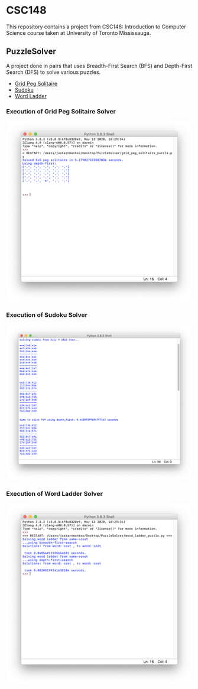 # CSC148

This repository contains a project from CSC148: Introduction to Computer Science course taken at University of Toronto Mississauga.

## PuzzleSolver

A project done in pairs that uses Breadth-First Search (BFS) and Depth-First Search (DFS) to solve various puzzles.

* [Grid Peg Solitaire](#execution-of-grid-peg-solitaire-solver)
* [Sudoku](#execution-of-sudoku-solver)
* [Word Ladder](#execution-of-world-ladder-solver)

### Execution of Grid Peg Solitaire Solver

![Grid Peg Solitaire](PuzzleSolver/images/peg.png)

### Execution of Sudoku Solver

![Sudoku](PuzzleSolver/images/sudoku.png)

### Execution of Word Ladder Solver

![Word Ladder](PuzzleSolver/images/word.png)
